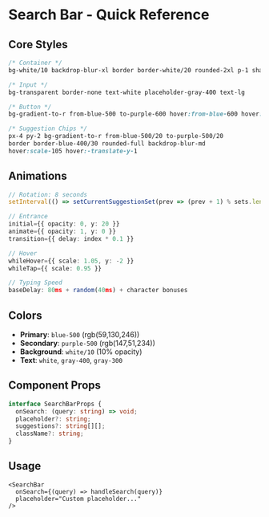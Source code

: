 # Search Bar - Quick Reference

## Core Styles
```css
/* Container */
bg-white/10 backdrop-blur-xl border border-white/20 rounded-2xl p-1 shadow-2xl

/* Input */
bg-transparent border-none text-white placeholder-gray-400 text-lg

/* Button */
bg-gradient-to-r from-blue-500 to-purple-600 hover:from-blue-600 hover:to-purple-700

/* Suggestion Chips */
px-4 py-2 bg-gradient-to-r from-blue-500/20 to-purple-500/20 
border border-blue-400/30 rounded-full backdrop-blur-md
hover:scale-105 hover:-translate-y-1
```

## Animations
```typescript
// Rotation: 8 seconds
setInterval(() => setCurrentSuggestionSet(prev => (prev + 1) % sets.length), 8000)

// Entrance
initial={{ opacity: 0, y: 20 }}
animate={{ opacity: 1, y: 0 }}
transition={{ delay: index * 0.1 }}

// Hover
whileHover={{ scale: 1.05, y: -2 }}
whileTap={{ scale: 0.95 }}

// Typing Speed
baseDelay: 80ms + random(40ms) + character bonuses
```

## Colors
- **Primary**: `blue-500` (rgb(59,130,246))
- **Secondary**: `purple-500` (rgb(147,51,234))
- **Background**: `white/10` (10% opacity)
- **Text**: `white`, `gray-400`, `gray-300`

## Component Props
```typescript
interface SearchBarProps {
  onSearch: (query: string) => void;
  placeholder?: string;
  suggestions?: string[][];
  className?: string;
}
```

## Usage
```tsx
<SearchBar 
  onSearch={(query) => handleSearch(query)}
  placeholder="Custom placeholder..."
/>
```